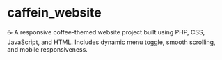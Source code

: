 # caffein_website
☕ A responsive coffee-themed website project built using PHP, CSS, JavaScript, and HTML. Includes dynamic menu toggle, smooth scrolling, and mobile responsiveness.
